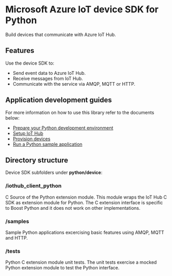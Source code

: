 # Microsoft Azure IoT device SDK for Python

Build devices that communicate with Azure IoT Hub.

## Features

Use the device SDK to:
* Send event data to Azure IoT Hub.
* Receive messages from IoT Hub.
* Communicate with the service via AMQP, MQTT or HTTP.

## Application development guides
For more information on how to use this library refer to the documents below:
- [Prepare your Python development environment](../../doc/get_started/python-devbox-setup.md)
- [Setup IoT Hub](../../doc/setup_iothub.md)
- [Provision devices](../../doc/manage_iot_hub.md)
- [Run a Python sample application](../../doc/get_started/python-run-sample.md)

## Directory structure

Device SDK subfolders under **python/device**:

### /iothub_client_python

C Source of the Python extension module. This module wraps the IoT Hub C SDK as extension module for Python. The C extension interface is specific to Boost Python and it does not work on other implementations.

### /samples

Sample Python applications excercising basic features using AMQP, MQTT and HTTP.

### /tests

Python C extension module unit tests. The unit tests exercise a mocked Python extension module to test the Python interface. 

